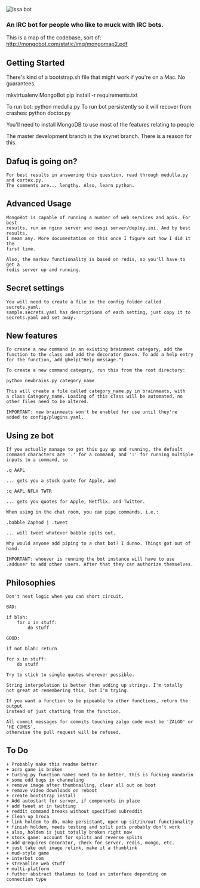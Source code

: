 ![Issa bot](http://mongobot.com/static/img/mongobot.png)

<h3>An IRC bot for people who like to muck with IRC bots.</h3>

This is a map of the codebase, sort of: http://mongobot.com/static/img/mongomap2.pdf


Getting Started
---------------

There's kind of a bootstrap.sh file that might work if you're on a Mac. No
guarantees.

mkvirtualenv MongoBot
pip install -r requirements.txt

To run bot: python medulla.py
To run bot persistently so it will recover from crashes: python doctor.py

You'll need to install MongoDB to use most of the features relating to people

The master development branch is the skynet branch. There is a reason for this.


Dafuq is going on?
------------------

    For best results in answering this question, read through medulla.py and cortex.py. 
    The comments are... lengthy. Also, learn python. 


Advanced Usage
--------------

    MongoBot is capable of running a number of web services and apis. For best
    results, run an nginx server and uwsgi server/deploy.ini. And by best results,
    I mean any. More documentation on this once I figure out how I did it the 
    first time.

    Also, the markov functionality is based on redis, so you'll have to get a 
    redis server up and running.


Secret settings
---------------

    You will need to create a file in the config folder called secrets.yaml.
    sample.secrets.yaml has descriptions of each setting, just copy it to
    secrets.yaml and set away.


New features
------------

    To create a new command in an existing brainmeat category, add the
    function to the class and add the decorator @axon. To add a help entry
    for the function, add @help("Help message.")

    To create a new command category, run this from the root directory: 
    
    python newbrains.py category_name

    This will create a file called category_name.py in brainmeats, with
    a class Category_name. Loading of this class will be automated, no
    other files need to be altered.

    IMPORTANT: new brainmeats won't be enabled for use until they're
    added to config/plugins.yaml.


Using ze bot
------------

    If you actually manage to get this guy up and running, the default
    command characters are '.' for a command, and ':' for running multiple
    inputs to a command, so

    .q AAPL

    ... gets you a stock quote for Apple, and 

    :q AAPL NFLX TWTR

    ... gets you quotes for Apple, Netflix, and Twitter.

    When using in the chat room, you can pipe commands, i.e.:

    .babble Zaphod | .tweet

    ... will tweet whatever babble spits out.

    Why would anyone add piping to a chat bot? I dunno. Things got out of hand.

    IMPORTANT: whoever is running the bot instance will have to use
    .adduser to add other users. After that they can authorize themselves.


Philosophies
------------

    Don't nest logic when you can short circuit.

    BAD:

    if blah:
        for x in stuff:
            do stuff

    GOOD:

    if not blah: return

    for x in stuff:
        do stuff
    
    Try to stick to single quotes wherever possible.

    String interpolation is better than adding up strings. I'm totally 
    not great at remembering this, but I'm trying.

    If you want a function to be pipeable to other functions, return the output
    instead of just chatting from the function. 
    
    All commit messages for commits touching zalgo code must be 'ZALGO' or 'HE COMES',
    otherwise the pull request will be refused.


To Do
-----

    + Probably make this readme better
    + acro game is broken
    + turing.py function names need to be better, this is fucking mandarin
    + some odd bugs in channeling
    + remove image after thumbnailing, clear all out on boot
    + remove video downloads on reboot
    + create bootstrap install
    + Add autostart for server, if components in place
    + add tweet at in twitting
    + reddit command breaks without specified subreddit
    + Clean up broca
    + link holdem to db, make persistant, open up sit/in/out functionality
    + finish holdem, needs testing and split pots probably don't work
    + also, holdem is just totally broken right now
    + stock game: account for splits and reverse splits
    + add @requires decorator, check for server, redis, mongo, etc.
    + just take out image relink, make it a thumblink
    + mud-style game
    + interbot com
    + streamline web stuff
    + multi-platform
    + futher abstract thalamus to load an interface depending on connection type

